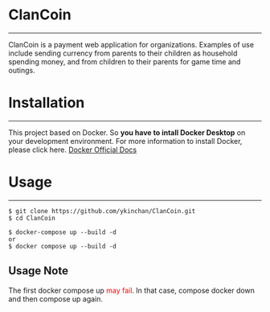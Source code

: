 # ClanCoin
---
ClanCoin is a payment web application for organizations. Examples of use include sending currency from parents to their children as household spending money, and from children to their parents for game time and outings.

# Installation
---
This project based on Docker. So **you have to intall Docker Desktop** on your development environment.
For more information to install Docker, please click here.
[Docker Official Docs](https://docs.docker.com/desktop/install/mac-install/)

# Usage
---
```
$ git clone https://github.com/ykinchan/ClanCoin.git
$ cd ClanCoin

$ docker-compose up --build -d
or 
$ docker compose up --build -d
```
## Usage Note
The first docker compose up <span style="color: red; "> may fail</span>.
In that case, compose docker down and then compose up again.